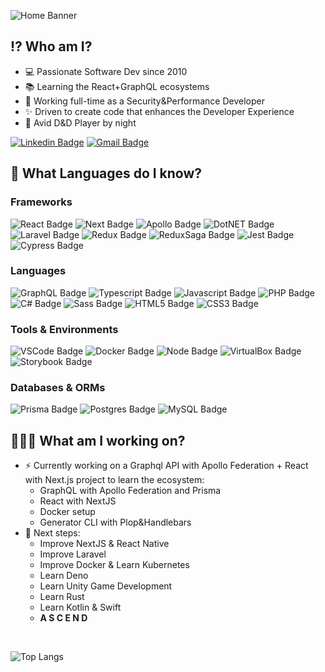 ![Home Banner](https://github.com/emanuele-moricci/emanuele-moricci/blob/main/type-it-intro.gif)

## ⁉️ Who am I?
- 💻 Passionate Software Dev since 2010
- 📚 Learning the React+GraphQL ecosystems
- 🔧 Working full-time as a Security&Performance Developer
- ✨ Driven to create code that enhances the Developer Experience
- 🐉 Avid D&D Player by night

[![Linkedin Badge](https://img.shields.io/badge/LinkedIn-blue?style=for-the-badge&logo=linkedin&link=https://www.linkedin.com/in/emanuelemoricci-777b44173/)](https://www.linkedin.com/in/emanuelemoricci-777b44173/) 
[![Gmail Badge](https://img.shields.io/badge/-emanuele.moricci@gmail.com-c14438?style=for-the-badge&logo=Gmail&logoColor=white&link=mailto:emanuele.moricci@gmail.com)](mailto:emanuele.moricci@gmail.com) 

## 🧠 What Languages do I know?
### Frameworks
![React Badge](https://img.shields.io/badge/-React-%2361DAFB?logo=react&logoColor=black&style=flat-square)
![Next Badge](https://img.shields.io/badge/-Next-%23000000?logo=next.js&logoColor=white&style=flat-square)
![Apollo Badge](https://img.shields.io/badge/-Apollo-%23311C87?logo=apollo-graphql&style=flat-square)
![DotNET Badge](https://img.shields.io/badge/-NET%20Framework-%23512BD4?logo=dotnet&logoColor=white&style=flat-square)
![Laravel Badge](https://img.shields.io/badge/-Laravel-%23FF2D20?logo=laravel&logoColor=white&style=flat-square)
![Redux Badge](https://img.shields.io/badge/-Redux-%23764ABC?logo=redux&logoColor=white&style=flat-square)
![ReduxSaga Badge](https://img.shields.io/badge/-Redux%20Saga-%23999999?logo=redux-saga&logoColor=white&style=flat-square)
![Jest Badge](https://img.shields.io/badge/-Jest-%23C21325?logo=jest&logoColor=white&style=flat-square)
![Cypress Badge](https://img.shields.io/badge/-Cypress-%2317202C?logo=cypress&logoColor=white&style=flat-square)

### Languages
![GraphQL Badge](https://img.shields.io/badge/-GraphQL-%23E10098?logo=graphql&style=flat-square)
![Typescript Badge](https://img.shields.io/badge/-Typescript-%233178C6?logo=typescript&logoColor=white&style=flat-square)
![Javascript Badge](https://img.shields.io/badge/-Javascript-%23F7DF1E?logo=javascript&&logoColor=black&style=flat-square)
![PHP Badge](https://img.shields.io/badge/-PHP-%23777BB4?logo=php&logoColor=white&style=flat-square)
![C# Badge](https://img.shields.io/badge/-C%23-%23239120?logo=c-sharp&logoColor=white&style=flat-square)
![Sass Badge](https://img.shields.io/badge/-Sass-%23CC6699?logo=sass&logoColor=white&style=flat-square)
![HTML5 Badge](https://img.shields.io/badge/-HTML5-%23E34F26?logo=html5&logoColor=white&style=flat-square)
![CSS3 Badge](https://img.shields.io/badge/-CSS3-%231572B6?logo=css3&logoColor=white&style=flat-square)

### Tools & Environments
![VSCode Badge](https://img.shields.io/badge/-VS%20Code-%23007ACC?logo=visual-studio-code&logoColor=white&style=flat-square)
![Docker Badge](https://img.shields.io/badge/-Docker-%232496ED?logo=docker&logoColor=white&style=flat-square)
![Node Badge](https://img.shields.io/badge/-Node.js-%23339933?logo=node.js&logoColor=white&style=flat-square)
![VirtualBox Badge](https://img.shields.io/badge/-VirtualBox-%23183A61?logo=virtualbox&logoColor=white&style=flat-square)
![Storybook Badge](https://img.shields.io/badge/-Storybook-%23FF4785?logo=storybook&logoColor=white&style=flat-square)

### Databases & ORMs
![Prisma Badge](https://img.shields.io/badge/-Prisma-%232D3748?logo=prisma&logoColor=white&style=flat-square)
![Postgres Badge](https://img.shields.io/badge/-Postgres-%234169E1?logo=postgresql&logoColor=white&style=flat-square)
![MySQL Badge](https://img.shields.io/badge/-MySQL-%234479A1?logo=mysql&logoColor=white&style=flat-square)

## 🧑🏾‍💻 What am I working on?

- ⚡ Currently working on a Graphql API with Apollo Federation + React with Next.js project to learn the ecosystem:
  - GraphQL with Apollo Federation and Prisma
  - React with NextJS
  - Docker setup
  - Generator CLI with Plop&Handlebars
- 🚀 Next steps:
  - Improve NextJS & React Native
  - Improve Laravel
  - Improve Docker & Learn Kubernetes
  - Learn Deno
  - Learn Unity Game Development
  - Learn Rust
  - Learn Kotlin & Swift
  - **A S C E N D**
<br />

![Top Langs](https://github-readme-stats.vercel.app/api/top-langs/?username=emanuele-moricci&langs_count=10&layout=compact&card_width=950)
